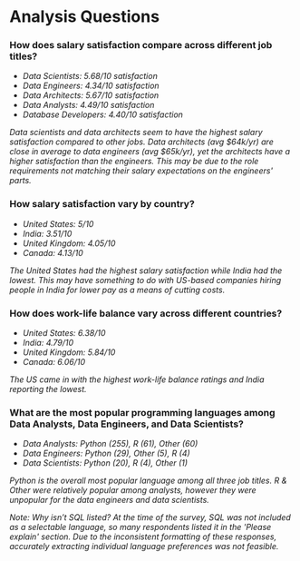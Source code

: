 # Analysis Questions
### How does salary satisfaction compare across different job titles?
- *Data Scientists: 5.68/10 satisfaction*
- *Data Engineers: 4.34/10 satisfaction*
- *Data Architects: 5.67/10 satisfaction*
- *Data Analysts: 4.49/10 satisfaction*
- *Database Developers: 4.40/10 satisfaction*

*Data scientists and data architects seem to have the highest salary satisfaction compared to other jobs. Data architects (avg $64k/yr) are close in average to data engineers (avg $65k/yr), yet the architects have a higher satisfaction than the engineers. This may be due to the role requirements not matching their salary expectations on the engineers' parts.*
### How salary satisfaction vary by country?
- *United States: 5/10*
- *India: 3.51/10*
- *United Kingdom: 4.05/10*
- *Canada: 4.13/10*

*The United States had the highest salary satisfaction while India had the lowest. This may have something to do with US-based companies hiring people in India for lower pay as a means of cutting costs.*
### How does work-life balance vary across different countries?
- *United States: 6.38/10*
- *India: 4.79/10*
- *United Kingdom: 5.84/10*
- *Canada: 6.06/10*

*The US came in with the highest work-life balance ratings and India reporting the lowest.*
### What are the most popular programming languages among Data Analysts, Data Engineers, and Data Scientists?
- *Data Analysts: Python (255), R (61), Other (60)*
- *Data Engineers: Python (29), Other (5), R (4)*
- *Data Scientists: Python (20), R (4), Other (1)*

*Python is the overall most popular language among all three job titles. R & Other were relatively popular among analysts, however they were unpopular for the data engineers and data scientists.* 

*Note: Why isn’t SQL listed? At the time of the survey, SQL was not included as a selectable language, so many respondents listed it in the 'Please explain' section. Due to the inconsistent formatting of these responses, accurately extracting individual language preferences was not feasible.*
